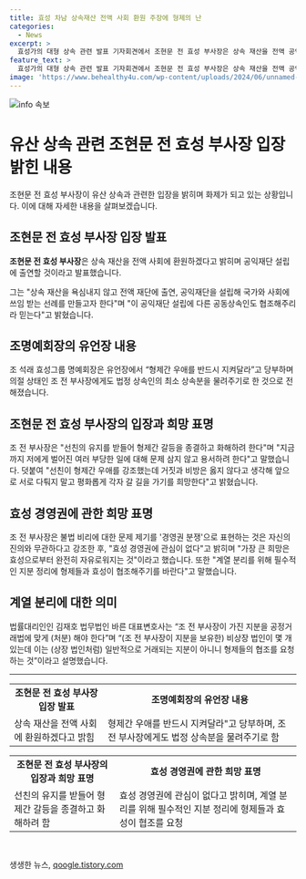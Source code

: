 ```yaml
---
title: 효성 차남 상속재산 전액 사회 환원 주장에 형제의 난
categories:
  - News
excerpt: >
  효성가의 대형 상속 관련 발표 기자회견에서 조현문 전 효성 부사장은 상속 재산을 전액 공익재단에 기부하겠다고 밝혔다. 그는 형제간의 갈등을 끝내고 화해하겠다는 뜻을 밝히고, 효성 경영권에 관심이 없다고 밝히면서 계열 분리를 요청했다. 또한 비상장 법인에서의 지분 처리를 위해 형제들의 협조를 요청했다.
feature_text: >
  효성가의 대형 상속 관련 발표 기자회견에서 조현문 전 효성 부사장은 상속 재산을 전액 공익재단에 기부하겠다고 밝혔다. 그는 형제간의 갈등을 끝내고 화해하겠다는 뜻을 밝히고, 효성 경영권에 관심이 없다고 밝히면서 계열 분리를 요청했다. 또한 비상장 법인에서의 지분 처리를 위해 형제들의 협조를 요청했다.
image: 'https://www.behealthy4u.com/wp-content/uploads/2024/06/unnamed-file.png'
---
```


<p><img src="https://www.behealthy4u.com/wp-content/uploads/2024/06/unnamed-file.png" alt="info 속보" /></p>

<h1>유산 상속 관련 조현문 전 효성 부사장 입장 밝힌 내용</h1>

<p data-ke-size="size16">조현문 전 효성 부사장이 유산 상속과 관련한 입장을 밝히며 화제가 되고 있는 상황입니다. 이에 대해 자세한 내용을 살펴보겠습니다.</p>

<h2>조현문 전 효성 부사장 입장 발표</h2>

<p data-ke-size="size16"><b>조현문 전 효성 부사장</b>은 상속 재산을 전액 사회에 환원하겠다고 밝히며 공익재단 설립에 출연할 것이라고 발표했습니다.</p>

<p data-ke-size="size16">그는 "상속 재산을 욕심내지 않고 전액 재단에 출연, 공익재단을 설립해 국가와 사회에 쓰임 받는 선례를 만들고자 한다"며 "이 공익재단 설립에 다른 공동상속인도 협조해주리라 믿는다"고 밝혔습니다.</p>

<h2>조명예회장의 유언장 내용</h2>

<p data-ke-size="size16">조 석래 효성그룹 명예회장은 유언장에서 “형제간 우애를 반드시 지켜달라”고 당부하며 의절 상태인 조 전 부사장에게도 법정 상속인의 최소 상속분을 물려주기로 한 것으로 전해졌습니다.</p>

<h2>조현문 전 효성 부사장의 입장과 희망 표명</h2>

<p data-ke-size="size16">조 전 부사장은 "선친의 유지를 받들어 형제간 갈등을 종결하고 화해하려 한다"며 "지금까지 저에게 벌어진 여러 부당한 일에 대해 문제 삼지 않고 용서하려 한다"고 말했습니다. 덧붙여 "선친이 형제간 우애를 강조했는데 거짓과 비방은 옳지 않다고 생각해 앞으로 서로 다퉈지 말고 평화롭게 각자 갈 길을 가기를 희망한다"고 밝혔습니다.</p>

<h2>효성 경영권에 관한 희망 표명</h2>

<p data-ke-size="size16">조 전 부사장은 불법 비리에 대한 문제 제기를 '경영권 분쟁'으로 표현하는 것은 자신의 진의와 무관하다고 강조한 후, "효성 경영권에 관심이 없다"고 밝히며 "가장 큰 희망은 효성으로부터 완전히 자유로워지는 것"이라고 했습니다. 또한 "계열 분리를 위해 필수적인 지분 정리에 형제들과 효성이 협조해주기를 바란다"고 말했습니다.</p>

<h2>계열 분리에 대한 의미</h2>

<p data-ke-size="size16">법률대리인인 김재호 법무법인 바른 대표변호사는 “조 전 부사장이 가진 지분을 공정거래법에 맞게 (처분) 해야 한다”며 “(조 전 부사장이 지분을 보유한) 비상장 법인이 몇 개 있는데 이는 (상장 법인처럼) 일반적으로 거래되는 지분이 아니니 형제들의 협조를 요청하는 것”이라고 설명했습니다.</p>

<hr>

<table>
  <tr>
    <td style="text-align: center; height: 17px;"><b>조현문 전 효성 부사장 입장 발표</b></td>
    <td style="text-align: center; height: 17px;"><b>조명예회장의 유언장 내용</b></td>
  </tr>
  <tr>
    <td style="text-align: left;">상속 재산을 전액 사회에 환원하겠다고 밝힘</td>
    <td style="text-align: left;">형제간 우애를 반드시 지켜달라"고 당부하며, 조 전 부사장에게도 법정 상속분을 물려주기로 함</td>
  </tr>
</table>

<table>
  <tr>
    <td style="text-align: center; height: 17px;"><b>조현문 전 효성 부사장의 입장과 희망 표명</b></td>
    <td style="text-align: center; height: 17px;"><b>효성 경영권에 관한 희망 표명</b></td>
  </tr>
  <tr>
    <td style="text-align: left;">선친의 유지를 받들어 형제간 갈등을 종결하고 화해하려 함</td>
    <td style="text-align: left;">효성 경영권에 관심이 없다고 밝히며, 계열 분리를 위해 필수적인 지분 정리에 형제들과 효성이 협조를 요청</td>
  </tr>
</table>

<p data-ke-size="size16">&nbsp;</p>
생생한 뉴스, <a href="https://qoogle.tistory.com" rel="dofollow">qoogle.tistory.com</a>


